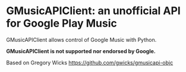 GMusicAPIClient: an unofficial API for Google Play Music
=================================================================

GMusicAPIClient allows control of Google Music with Python.

**GMusicAPIClient is not supported nor endorsed by Google.**

Based on  Gregory Wicks https://github.com/gwicks/gmusicapi-objc